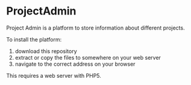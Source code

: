 # ProjectAdmin
Project Admin is a platform to store information about different projects.

To install the platform:
1. download this repository
2. extract or copy the files to somewhere on your web server
3. navigate to the correct address on your browser

This requires a web server with PHP5.